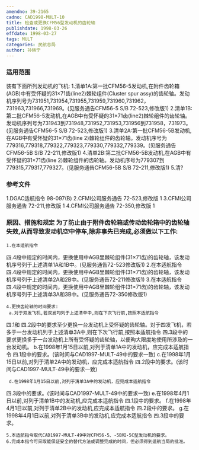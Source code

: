 ```yaml
---
amendno: 39-2165
cadno: CAD1998-MULT-10
title: 检查或更换CFM56型发动机的齿轮轴
publishdate: 1998-03-26
effdate: 1998-03-27
tags: MULT
categories: 民航总局
author: 孙晓宁
---
```


### 适用范围 
装有下面所列发动机的飞机:
1.清单1A:第一批CFM56-5发动机,在附件齿轮箱(AGB)中有受怀疑的31×71齿(line2)棘轮组件(Cluster spur assy)的齿轮轴。发动机序列号为731951,731954,731955,731959,731960,731962，731963,731966,731969。(见服务通告CFM56-5 S/B 72-523,修改版1)
2.清单1B:第二批CFM56-5发动机,在AGB中有受怀疑的31×71齿(line2)棘轮组件的齿轮轴。发动机序列号为731943到731948,731952,731953,731956到731958，731973。(见服务通告CFM56-5 S/B 72-523,修改版1)
3.清单2A:第一批CFM56-5B发动机,在AGB中有受怀疑的31×71齿(line 2)棘轮组件的齿轮轴。发动机序号为779316,779318,779322,779323,779330,779332,779339。(见服务通告CFM56-5B S/B 72-211,修改版1)
4.清单2B:第二批CFM56-5B发动机,在AGB中有受怀疑的31×71齿(line 2)棘轮组件的齿轮轴。发动机序号为779307到779315,779317,779327。(见服务通告CFM56-5B S/B 72-211,修改版1)
5.清?

### 参考文件
1.DGAC适航指令 98-097(B) 
    2.CFMI公司服务通告 72-523,修改版 1 
    3.CFMI公司服务通告 72-211,修改版 1 
    4.CFMI公司服务通告 72-350,修改版 1 


### 原因、措施和规定 为了防止由于附件齿轮箱或传动齿轮箱中的齿轮轴失效,从而导致发动机空中停车,除非事先已完成,必须做以下工作: 
    1.在本适航指令
四.4段中规定的时间内，更换使用中AGB里棘轮组件(31×71齿)的齿轮轴，该发动机序号列于上述清单1A和1B中。(见服务通告72-523修改版1) 
    2.在本适航指令
四.4段中规定的时间内，更换使用中AGB里棘轮组件(31×71齿)的齿轮轴，该发动机序号列于上述清单2A和2B中。(见服务通告72-211修改版1) 
    3.在本适航指令
四.4段中规定的时间内，更换使用中AGB里棘轮组件(31×71齿)的齿轮轴，该发动机序号列于上述清单3A和3B中。(见服务通告72-350修改版1) 

    4.更换齿轮轴的时间要求: 
     a.对于双发飞机,若双发均列于上述清单中,则在下次飞行前,按照本适航指令
四.1和
四.2段中的要求至少更换一台发动机上受怀疑的齿轮轴。对于四发飞机，若多于一台发动机列于上述清单3A中,则在下次飞行前,按照本适航指令
四.3段中的要求更换多于一台发动机上所有受怀疑的齿轮轴，以便昀大限度地使用所涉及的一台发动机。 
     b.在1998年1月15日以前,对列于清单1A中的发动机，应完成本适航指令
四.1段中的要求。(该时间与CAD1997-MULT-49中的要求一致) 
     c.在1998年1月15日以前,对列于清单2A中的发动机，应完成本适航指令
四.2段中的要求。(该时间与CAD1997-MULT-49中的要求一致) 

       
     d.在1998年1月15日以前,对列于清单3A中的发动机，应完成本适航指令
四.3段中的要求。(该时间与CAD1997-MULT-49中的要求一致) 
     e.在1998年4月1日以前,对列于清单1B中的发动机,应完成本适航指令
四.1段中的要求。 
     f.在1998年4月1日以前,对列于清单2B中的发动机,应完成本适航指令
四.2段中的要求。 
     g.在1998年4月1日以前,对列于清单3B中的发动机,应完成本适航指令
四.3段中的要求。 

    5.本适航指令取代CAD1997-MULT-49中对CFM56-5、-5B和-5C型发动机的要求。 
    6.完成本指令可采取能保证安全的替代方法或调整完成的时间，但必须得到适航当局的批准。 

